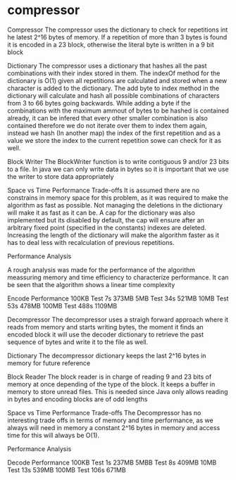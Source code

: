 # compressor

Compressor
The compressor uses the dictionary to check for repetitions int he latest 2^16 bytes of memory. If a repetition of more than 3 bytes is found it is encoded in a 23 block, otherwise the literal byte is written in a 9 bit block

Dictionary
The compressor uses a dictionary that hashes all the past combinations with their index stored in them. The indexOf method for the dictionary is O(1) given all repetitions are calculated and stored when a new character is added to the dictionary. The add byte to index method in the dictionary will calculate and hash all possible combinations of characters from 3 to 66 bytes going backwards. While adding a byte if the combinations with the maximum ammout of bytes to be hashed is contained already, it can be infered that every other smaller combination is also contained therefore we do not iterate over them to index them again, instead we hash (In another map) the index of the first repetition and as a value we store the index to the current repetition sowe can check for it as well.

Block Writer
The BlockWriter function is to write contiguous 9 and/or 23 bits to a file. 
In java we can only write data in bytes so it is important that we use the writer to store data appropriately

Space vs Time Performance Trade-offs
It is assumed there are no constrains in memory space for this problem, as it was required to make the algorithm as fast as possible. Not managing the deletions in the dictionary will make it as fast as it can be. A cap for the dictionary was also implemented but its disabled by default, the cap will ensure after an arbitrary fixed point (specified in the constants) indexes are deleted. Increasing the length of the dictionary will make the algorithm faster as it has to deal less with recalculation of previous repetitions.



Performance Analysis

A rough analysis was made for the performance of the algorithm meassuring memory and time efficiency to characterize performance. It can be seen that the algorithm shows a linear time complexity

Encode Performance
100KB Test	7s	  373MB
5MB Test	  34s	  521MB
10MB Test	  53s	  478MB
100MB Test	488s	1109MB




Decompressor
The decompressor uses a straigh forward approach where it reads from memory and starts writing bytes, the moment it finds an encoded block it will use the decoder dictionary to retrieve the past sequence of bytes and write it to the file as well.

Dictionary
The decompressor dictionary keeps the last 2^16 bytes in memory for future reference

Block Reader
The block reader is in charge of reading 9 and 23 bits of memory at once depending of the type of the block. It keeps a buffer in memory to store unread files. This is needed since Java only allows reading in bytes and encoding blocks are of odd lengths

Space vs Time Performance Trade-offs
The Decompressor has no interesting trade offs in terms of memory and time performance, as we always will need in memory a constant 2^16 bytes in memory and access time for this will always be O(1).


Performance Analysis

Decode Performance
100KB Test	1s	  237MB
5MBB Test	  8s	  409MB
10MB Test	  13s	  539MB
100MB Test	106s	671MB

